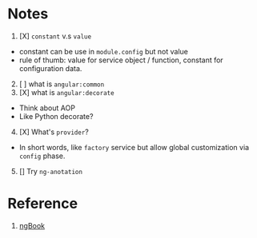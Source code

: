 # Notes

1. [X] `constant` v.s `value`
  - constant can be use in `module.config` but not value
  - rule of thumb: value for service object / function, constant for configuration data.
2. [ ] what is `angular:common`
3. [X] what is `angular:decorate`
  - Think about AOP
  - Like Python decorate?
4. [X] What's `provider`?
  - In short words, like `factory` service but allow global customization via `config` phase.

5. [] Try `ng-anotation`

# Reference

1. [ngBook](https://www.ng-book.com/)
